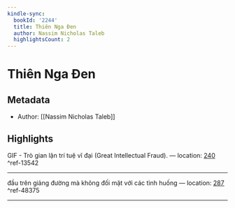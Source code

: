 ```yaml
---
kindle-sync:
  bookId: '2244'
  title: Thiên Nga Đen
  author: Nassim Nicholas Taleb
  highlightsCount: 2
---
```

# Thiên Nga Đen
## Metadata
* Author: [[Nassim Nicholas Taleb]]

## Highlights
GIF - Trò gian lận trí tuệ vĩ đại (Great Intellectual Fraud). — location: [240]() ^ref-13542

---
đầu trên giảng đường mà không đối mặt với các tình huống — location: [287]() ^ref-48375

---
